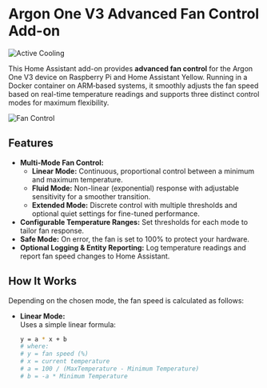 # Argon One V3 Advanced Fan Control Add-on

![Active Cooling](https://raw.githubusercontent.com/adamoutler/HassOSArgonOneAddon/main/gitResources/activecooling.jpg)

This Home Assistant add-on provides **advanced fan control** for the Argon One V3 device on Raspberry Pi and Home Assistant Yellow. Running in a Docker container on ARM‐based systems, it smoothly adjusts the fan speed based on real-time temperature readings and supports three distinct control modes for maximum flexibility.

![Fan Control](https://raw.githubusercontent.com/adamoutler/HassOSArgonOneAddon/main/gitResources/argonlinear.png)

## Features

- **Multi-Mode Fan Control:**  
  - **Linear Mode:** Continuous, proportional control between a minimum and maximum temperature.  
  - **Fluid Mode:** Non-linear (exponential) response with adjustable sensitivity for a smoother transition.  
  - **Extended Mode:** Discrete control with multiple thresholds and optional quiet settings for fine-tuned performance.
- **Configurable Temperature Ranges:** Set thresholds for each mode to tailor fan response.
- **Safe Mode:** On error, the fan is set to 100% to protect your hardware.
- **Optional Logging & Entity Reporting:** Log temperature readings and report fan speed changes to Home Assistant.

## How It Works

Depending on the chosen mode, the fan speed is calculated as follows:

- **Linear Mode:**  
  Uses a simple linear formula:
  ```bash
  y = a * x + b
  # where:
  # y = fan speed (%)
  # x = current temperature
  # a = 100 / (MaxTemperature - Minimum Temperature)
  # b = -a * Minimum Temperature
